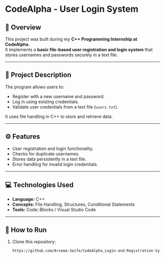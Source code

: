 # CodeAlpha - User Login System

## 📘 Overview
This project was built during my **C++ Programming Internship at CodeAlpha**.  
It implements a **basic file-based user registration and login system** that stores usernames and passwords securely in a text file.

---

## 🧩 Project Description
The program allows users to:
- Register with a new username and password.
- Log in using existing credentials.
- Validate user credentials from a text file (`users.txt`).

It uses file handling in C++ to store and retrieve data.

---

## ⚙️ Features
- User registration and login functionality.
- Checks for duplicate usernames.
- Stores data persistently in a text file.
- Error handling for invalid login credentials.

---

## 💻 Technologies Used
- **Language:** C++
- **Concepts:** File Handling, Structures, Conditional Statements
- **Tools:** Code::Blocks / Visual Studio Code

---

## 🚀 How to Run
1. Clone this repository:
   ```bash
   https://github.com/Arsema-Seife/CodeAlpha_Login-and-Registration-System
